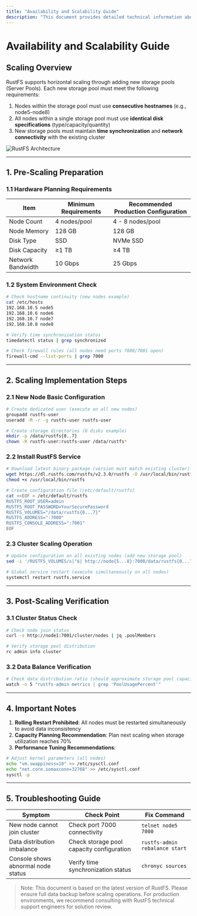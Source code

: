 ```yaml
---
title: "Availability and Scalability Guide"
description: "This document provides detailed technical information about RustFS scaling capabilities and procedures."
---
```


# Availability and Scalability Guide

## Scaling Overview

RustFS supports horizontal scaling through adding new storage pools (Server Pools). Each new storage pool must meet the following requirements:

1. Nodes within the storage pool must use **consecutive hostnames** (e.g., node5-node8)
2. All nodes within a single storage pool must use **identical disk specifications** (type/capacity/quantity)
3. New storage pools must maintain **time synchronization** and **network connectivity** with the existing cluster

![RustFS Architecture](https://rustfs.com/images/s-2/s2-1.png)

---

## 1. Pre-Scaling Preparation

### 1.1 Hardware Planning Requirements

| Item | Minimum Requirements | Recommended Production Configuration |
|---------------|---------------------------|---------------------------|
| Node Count | 4 nodes/pool | 4 - 8 nodes/pool |
| Node Memory | 128 GB | 128 GB |
| Disk Type | SSD | NVMe SSD |
| Disk Capacity | ≥1 TB | ≥4 TB |
| Network Bandwidth | 10 Gbps | 25 Gbps |

### 1.2 System Environment Check

```bash
# Check hostname continuity (new nodes example)
cat /etc/hosts
192.168.10.5 node5
192.168.10.6 node6
192.168.10.7 node7
192.168.10.8 node8

# Verify time synchronization status
timedatectl status | grep synchronized

# Check firewall rules (all nodes need ports 7000/7001 open)
firewall-cmd --list-ports | grep 7000
```

---

## 2. Scaling Implementation Steps

### 2.1 New Node Basic Configuration

```bash
# Create dedicated user (execute on all new nodes)
groupadd rustfs-user
useradd -M -r -g rustfs-user rustfs-user

# Create storage directories (8 disks example)
mkdir -p /data/rustfs{0..7}
chown -R rustfs-user:rustfs-user /data/rustfs*
```

### 2.2 Install RustFS Service

```bash
# Download latest binary package (version must match existing cluster)
wget https://dl.rustfs.com/rustfs/v2.3.0/rustfs -O /usr/local/bin/rustfs
chmod +x /usr/local/bin/rustfs

# Create configuration file (/etc/default/rustfs)
cat <<EOF > /etc/default/rustfs
RUSTFS_ROOT_USER=admin
RUSTFS_ROOT_PASSWORD=YourSecurePassword
RUSTFS_VOLUMES="/data/rustfs{0...7}"
RUSTFS_ADDRESS=":7000"
RUSTFS_CONSOLE_ADDRESS=":7001"
EOF
```

### 2.3 Cluster Scaling Operation

```bash
# Update configuration on all existing nodes (add new storage pool)
sed -i '/RUSTFS_VOLUMES/s|"$| http://node{5...8}:7000/data/rustfs{0...7}"|' /etc/default/rustfs

# Global service restart (execute simultaneously on all nodes)
systemctl restart rustfs.service
```

---

## 3. Post-Scaling Verification

### 3.1 Cluster Status Check

```bash
# Check node join status
curl -s http://node1:7001/cluster/nodes | jq .poolMembers

# Verify storage pool distribution
rc admin info cluster
```

### 3.2 Data Balance Verification

```bash
# Check data distribution ratio (should approximate storage pool capacity ratio)
watch -n 5 "rustfs-admin metrics | grep 'PoolUsagePercent'"
```

---

## 4. Important Notes

1. **Rolling Restart Prohibited**: All nodes must be restarted simultaneously to avoid data inconsistency
2. **Capacity Planning Recommendation**: Plan next scaling when storage utilization reaches 70%
3. **Performance Tuning Recommendations**:

 ```bash
 # Adjust kernel parameters (all nodes)
 echo "vm.swappiness=10" >> /etc/sysctl.conf
 echo "net.core.somaxconn=32768" >> /etc/sysctl.conf
 sysctl -p
 ```

---

## 5. Troubleshooting Guide

| Symptom | Check Point | Fix Command |
|---------------------------|---------------------------------|-------------------------------|
| New node cannot join cluster | Check port 7000 connectivity | `telnet node5 7000` |
| Data distribution imbalance | Check storage pool capacity configuration | `rustfs-admin rebalance start`|
| Console shows abnormal node status | Verify time synchronization status | `chronyc sources` |

> Note: This document is based on the latest version of RustFS. Please ensure full data backup before scaling operations. For production environments, we recommend consulting with RustFS technical support engineers for solution review.

